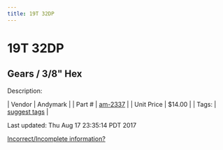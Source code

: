 ```yaml
---
title: 19T 32DP
---
```


# 19T 32DP
## Gears / 3/8" Hex
Description: 	 

| Vendor | Andymark | 
| Part # | [am-2337](http://www.andymark.com/product-p/am-2337.htm) | 
| Unit Price | $14.00 | 
| Tags: | [suggest tags](https://docs.google.com/forms/d/e/1FAIpQLSeWyY8v3RgOty-MyWmh9U0iivNYN_molChYyS-0U-o-kOAv_g/viewform) | 

Last updated: Thu Aug 17 23:35:14 PDT 2017

 [Incorrect/Incomplete information?](https://docs.google.com/forms/d/e/1FAIpQLSeWyY8v3RgOty-MyWmh9U0iivNYN_molChYyS-0U-o-kOAv_g/viewform)